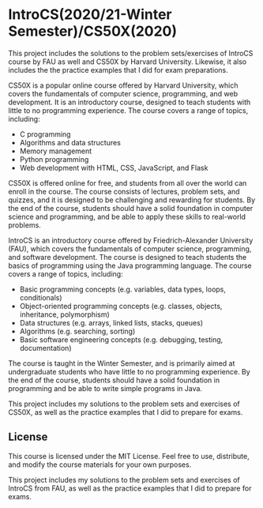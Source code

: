 # IntroCS(2020/21-Winter Semester)/CS50X(2020)

This project includes the solutions to the problem sets/exercises of IntroCS course by FAU as well and CS50X by Harvard University. Likewise, it also includes the the practice examples that I did for exam preparations.

CS50X is a popular online course offered by Harvard University, which covers the fundamentals of computer science, programming, and web development. It is an introductory course, designed to teach students with little to no programming experience. The course covers a range of topics, including:

- C programming
- Algorithms and data structures
- Memory management
- Python programming
- Web development with HTML, CSS, JavaScript, and Flask

CS50X is offered online for free, and students from all over the world can enroll in the course. The course consists of lectures, problem sets, and quizzes, and it is designed to be challenging and rewarding for students. By the end of the course, students should have a solid foundation in computer science and programming, and be able to apply these skills to real-world problems.

IntroCS is an introductory course offered by Friedrich-Alexander University (FAU), which covers the fundamentals of computer science, programming, and software development. The course is designed to teach students the basics of programming using the Java programming language. The course covers a range of topics, including:

- Basic programming concepts (e.g. variables, data types, loops, conditionals)
- Object-oriented programming concepts (e.g. classes, objects, inheritance, polymorphism)
- Data structures (e.g. arrays, linked lists, stacks, queues)
- Algorithms (e.g. searching, sorting)
- Basic software engineering concepts (e.g. debugging, testing, documentation)

The course is taught in the Winter Semester, and is primarily aimed at undergraduate students who have little to no programming experience. By the end of the course, students should have a solid foundation in programming and be able to write simple programs in Java.

This project includes my solutions to the problem sets and exercises of CS50X, as well as the practice examples that I did to prepare for exams.

## License

This course is licensed under the MIT License. Feel free to use, distribute, and modify the course materials for your own purposes.






This project includes my solutions to the problem sets and exercises of IntroCS from FAU, as well as the practice examples that I did to prepare for exams.



